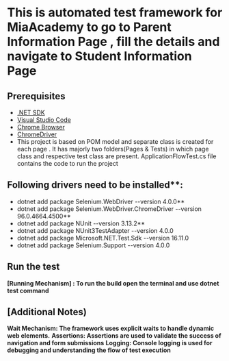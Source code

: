# This is automated test framework for MiaAcademy to go to Parent Information Page , fill the details and navigate to Student Information Page
## Prerequisites

- [.NET SDK](https://dotnet.microsoft.com/download)
- [Visual Studio Code](https://visualstudio.microsoft.com/downloads/)
- [Chrome Browser](https://www.google.com/chrome/)
- [ChromeDriver](https://sites.google.com/a/chromium.org/chromedriver/)
- This project is based on POM model and separate class is created for each page . It has majorly two folders(Pages & Tests) in which page class and respective test class are present.
ApplicationFlowTest.cs file contains the code to run the project

## Following drivers need to be installed**:

- dotnet add package Selenium.WebDriver --version 4.0.0**
- dotnet add package Selenium.WebDriver.ChromeDriver --version 96.0.4664.4500**
- dotnet add package NUnit --version 3.13.2**
- dotnet add package NUnit3TestAdapter --version 4.0.0
- dotnet add package Microsoft.NET.Test.Sdk --version 16.11.0
- dotnet add package Selenium.Support --version 4.0.0

## Run the test
**[Running Mechanism] : To run the build open the terminal and use dotnet test command**
## [Additional Notes)
**Wait Mechanism: The framework uses explicit waits to handle dynamic web elements.**
**Assertions: Assertions are used to validate the success of navigation and form submissions**
**Logging: Console logging is used for debugging and understanding the flow of test execution**
